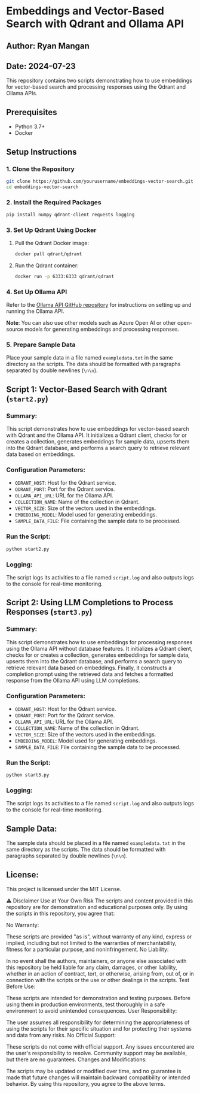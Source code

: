 # Embeddings and Vector-Based Search with Qdrant and Ollama API

## Author: Ryan Mangan
## Date: 2024-07-23

This repository contains two scripts demonstrating how to use embeddings for vector-based search and processing responses using the Qdrant and Ollama APIs.

## Prerequisites

- Python 3.7+
- Docker

## Setup Instructions

### 1. Clone the Repository

```bash
git clone https://github.com/yourusername/embeddings-vector-search.git
cd embeddings-vector-search
```

### 2. Install the Required Packages

```bash
pip install numpy qdrant-client requests logging
```

### 3. Set Up Qdrant Using Docker

1. Pull the Qdrant Docker image:
    ```bash
    docker pull qdrant/qdrant
    ```

2. Run the Qdrant container:
    ```bash
    docker run -p 6333:6333 qdrant/qdrant
    ```

### 4. Set Up Ollama API

Refer to the [Ollama API GitHub repository](https://github.com/ollama/ollama) for instructions on setting up and running the Ollama API.

**Note**: You can also use other models such as Azure Open AI or other open-source models for generating embeddings and processing responses.

### 5. Prepare Sample Data

Place your sample data in a file named `exampledata.txt` in the same directory as the scripts. The data should be formatted with paragraphs separated by double newlines (`\n\n`).

## Script 1: Vector-Based Search with Qdrant (`start2.py`)

### Summary:
This script demonstrates how to use embeddings for vector-based search with Qdrant and the Ollama API. It initializes a Qdrant client, checks for or creates a collection, generates embeddings for sample data, upserts them into the Qdrant database, and performs a search query to retrieve relevant data based on embeddings.

### Configuration Parameters:
- `QDRANT_HOST`: Host for the Qdrant service.
- `QDRANT_PORT`: Port for the Qdrant service.
- `OLLAMA_API_URL`: URL for the Ollama API.
- `COLLECTION_NAME`: Name of the collection in Qdrant.
- `VECTOR_SIZE`: Size of the vectors used in the embeddings.
- `EMBEDDING_MODEL`: Model used for generating embeddings.
- `SAMPLE_DATA_FILE`: File containing the sample data to be processed.

### Run the Script:

```bash
python start2.py
```

### Logging:
The script logs its activities to a file named `script.log` and also outputs logs to the console for real-time monitoring.

## Script 2: Using LLM Completions to Process Responses (`start3.py`)

### Summary:
This script demonstrates how to use embeddings for processing responses using the Ollama API without database features. It initializes a Qdrant client, checks for or creates a collection, generates embeddings for sample data, upserts them into the Qdrant database, and performs a search query to retrieve relevant data based on embeddings. Finally, it constructs a completion prompt using the retrieved data and fetches a formatted response from the Ollama API using LLM completions.

### Configuration Parameters:
- `QDRANT_HOST`: Host for the Qdrant service.
- `QDRANT_PORT`: Port for the Qdrant service.
- `OLLAMA_API_URL`: URL for the Ollama API.
- `COLLECTION_NAME`: Name of the collection in Qdrant.
- `VECTOR_SIZE`: Size of the vectors used in the embeddings.
- `EMBEDDING_MODEL`: Model used for generating embeddings.
- `SAMPLE_DATA_FILE`: File containing the sample data to be processed.

### Run the Script:

```bash
python start3.py
```

### Logging:
The script logs its activities to a file named `script.log` and also outputs logs to the console for real-time monitoring.

## Sample Data:
The sample data should be placed in a file named `exampledata.txt` in the same directory as the scripts. The data should be formatted with paragraphs separated by double newlines (`\n\n`).

## License:
This project is licensed under the MIT License.

⚠️ Disclaimer
Use at Your Own Risk
The scripts and content provided in this repository are for demonstration and educational purposes only. By using the scripts in this repository, you agree that:

No Warranty:

These scripts are provided "as is", without warranty of any kind, express or implied, including but not limited to the warranties of merchantability, fitness for a particular purpose, and noninfringement.
No Liability:

In no event shall the authors, maintainers, or anyone else associated with this repository be held liable for any claim, damages, or other liability, whether in an action of contract, tort, or otherwise, arising from, out of, or in connection with the scripts or the use or other dealings in the scripts.
Test Before Use:

These scripts are intended for demonstration and testing purposes. Before using them in production environments, test thoroughly in a safe environment to avoid unintended consequences.
User Responsibility:

The user assumes all responsibility for determining the appropriateness of using the scripts for their specific situation and for protecting their systems and data from any risks.
No Official Support:

These scripts do not come with official support. Any issues encountered are the user's responsibility to resolve. Community support may be available, but there are no guarantees.
Changes and Modifications:

The scripts may be updated or modified over time, and no guarantee is made that future changes will maintain backward compatibility or intended behavior.
By using this repository, you agree to the above terms.

